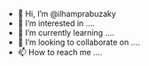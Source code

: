 - 👋 Hi, I’m @ilhamprabuzaky
- 👀 I’m interested in ....
- 🌱 I’m currently learning ....
- 💞️ I’m looking to collaborate on ....
- 📫 How to reach me ....

<!---
ilhamprabuzaky/ilhamprabuzaky is a ✨ special ✨ repository because its `README.md` (this file) appears on your GitHub profile.
You can click the Preview link to take a look at your changes.
--->
